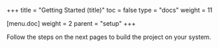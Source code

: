 +++
title = "Getting Started (title)"
toc = false
type = "docs"
weight = 11

[menu.doc]
weight = 2
parent = "setup"
+++

Follow the steps on the next pages to build the project on your system.